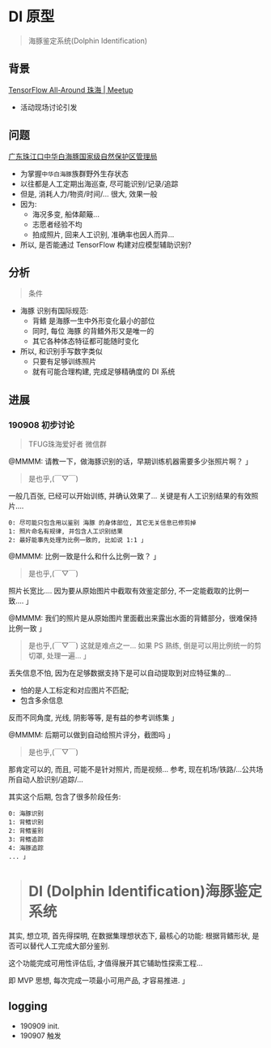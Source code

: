 # DI 原型
> 海豚鉴定系统(Dolphin Identification)

## 背景
[TensorFlow All\-Around 珠海 \| Meetup](https://www.meetup.com/TensorFlow-User-Group-Zhuhai/events/264053619/)

- 活动现场讨论引发

## 问题
[广东珠江口中华白海豚国家级自然保护区管理局](http://www.cwd.gov.cn/)

- 为掌握`中华白海豚`族群野外生存状态
- 以往都是人工定期出海巡查, 尽可能识别/记录/追踪
- 但是, 消耗人力/物资/时间/... 很大, 效果一般
- 因为:
    + 海况多变, 船体颠簸...
    + 志愿者经验不均
    + 拍成照片, 回来人工识别, 准确率也因人而异...
- 所以, 是否能通过 TensorFlow 构建对应模型辅助识别?


## 分析
> 条件

- 海豚 识别有国际规范:
    + 背鳍 是海豚一生中外形变化最小的部位
    + 同时, 每位 海豚 的背鳍外形又是唯一的
    + 其它各种体态特征都可能随时变化
- 所以, 和识别手写数字类似
    + 只要有足够训练照片
    + 就有可能合理构建, 完成足够精确度的 DI 系统


## 进展

### 190908 初步讨论
> TFUG珠海爱好者 微信群

@MMMM: 请教一下，做海豚识别的话，早期训练机器需要多少张照片啊？ 」

> 是也乎,(￣▽￣)

一般几百张, 已经可以开始训练, 并确认效果了...
关键是有人工识别结果的有效照片....

    0: 尽可能只包含用以鉴别 海豚 的身体部位, 其它无关信息已修剪掉
    1: 照片命名有规律, 并包含人工识别结果
    2: 最好能事先处理为比例一致的, 比如说 1:1 」

@MMMM: 比例一致是什么和什么比例一致？ 」

> 是也乎,(￣▽￣)

照片长宽比....
因为要从原始图片中截取有效鉴定部分,
不一定能截取的比例一致.... 」



@MMMM: 我们的照片是从原始图片里面截出来露出水面的背鳍部分，很难保持比例一致 」

> 是也乎,(￣▽￣)
这就是难点之一...
如果 PS 熟练, 倒是可以用比例统一的剪切罩,
处理一遍... 」

丢失信息不怕, 因为在足够数据支持下是可以自动提取到对应特征集的...

- 怕的是人工标定和对应图片不匹配;
- 包含多余信息

反而不同角度, 光线, 阴影等等, 是有益的参考训练集 」

@MMMM: 后期可以做到自动给照片评分，截图吗 」

> 是也乎,(￣▽￣)

那肯定可以的, 而且, 可能不是针对照片, 而是视频...
参考, 现在机场/铁路/...公共场所自动人脸识别/追踪/...

其实这个后期, 包含了很多阶段任务:

    0: 海豚识别
    1: 背鳍识别
    2: 背鳍鉴别
    3: 背鳍追踪
    4: 海豚追踪
    ... 」

> # DI (Dolphin Identification)海豚鉴定系统

其实, 想立项, 首先得探明, 
在数据集理想状态下, 最核心的功能:
根据背鳍形状, 是否可以替代人工完成大部分鉴别.

这个功能完成可用性评估后,
才值得展开其它辅助性探索工程...

即 MVP 思想, 每次完成一项最小可用产品,
才容易推进. 」


## logging

- 190909 init.
- 190907 触发

